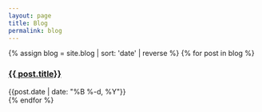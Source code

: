 ```yaml
---
layout: page
title: Blog
permalink: blog
---
```


<div>
  {% assign blog = site.blog | sort: 'date' | reverse %}
  {% for post in blog %}
    <div class="py-1">
      <h3><a href="{{site.baseurl}}{{ post.url }}">{{ post.title}}</a></h3>
      <div class="text-sm text-gray-400">{{post.date | date: "%B %-d, %Y"}}</div>
    </div>
  {% endfor %}
</div>

